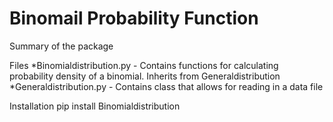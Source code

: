 # Binomail Probability Function

Summary of the package

Files
*Binomialdistribution.py - Contains functions for calculating probability density of a binomial.  Inherits from Generaldistribution
*Generaldistribution.py - Contains class that allows for reading in a data file

Installation
pip install Binomialdistribution
